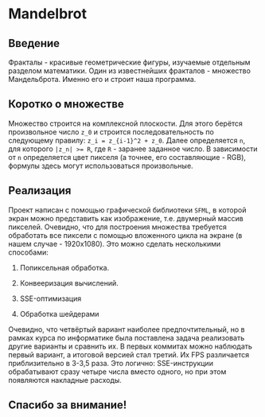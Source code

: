 # Mandelbrot

## Введение

Фракталы - красивые геометрические фигуры, изучаемые отдельным разделом математики. Один из известнейших фракталов - множество Мандельброта. Именно его и строит наша программа.

## Коротко о множестве

Множество строится на комплексной плоскости. Для этого берётся произвольное число ```z_0``` и строится последовательность по следующему правилу: ```z_i = z_{i-1}^2 + z_0```. Далее определяется ```n```, для которого ```|z_n| >= R```, где ```R``` - заранее заданное число. В зависимости от ```n``` определяется цвет пикселя (а точнее, его составляющие - RGB), формулы здесь могут использоваться произвольные.

## Реализация


Проект написан с помощью графической библиотеки ```SFML```, в которой экран можно представить как изображение, т.е. двумерный массив пикселей. Очевидно, что для построения множества требуется обработать все пиксели с помощью вложенного цикла на экране (в нашем случае - 1920x1080). Это можно сделать несколькими способами:

1. Попиксельная обработка.

2. Конвееризация вычислений.

3. SSE-оптимизация

4. Обработка шейдерами

Очевидно, что четвёртый вариант наиболее предпочтительный, но в рамках курса по информатике была поставлена задача реализовать другие варианты и сравнить их. В первых коммитах можно наблюдать первый вариант, а итоговой версией стал третий. Их FPS различается приблизительно в 3-3,5 раза. Это логично: SSE-инструкции обрабатывают сразу четыре числа вместо одного, но при этом появляются накладные расходы.

## Спасибо за внимание!
